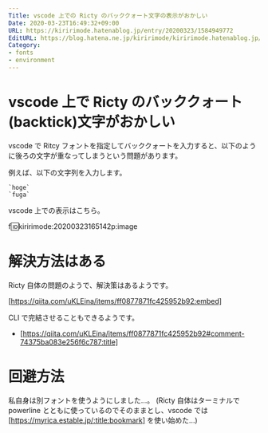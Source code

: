 ```yaml
---
Title: vscode 上での Ricty のバッククォート文字の表示がおかしい
Date: 2020-03-23T16:49:32+09:00
URL: https://kiririmode.hatenablog.jp/entry/20200323/1584949772
EditURL: https://blog.hatena.ne.jp/kiririmode/kiririmode.hatenablog.jp/atom/entry/26006613539421308
Category:
- fonts
- environment
---
```


# vscode 上で Ricty のバッククォート(backtick)文字がおかしい

vscode で Ritcy フォントを指定してバッククォートを入力すると、以下のように後ろの文字が重なってしまうという問題があります。

例えば、以下の文字列を入力します。

```
`hoge`
`fuga`
```

vscode 上での表示はこちら。

f:id:kiririmode:20200323165142p:image

# 解決方法はある

Ricty 自体の問題のようで、解決策はあるようです。

[https://qiita.com/uKLEina/items/ff0877871fc425952b92:embed]

CLI で完結させることもできるようです。

- [https://qiita.com/uKLEina/items/ff0877871fc425952b92#comment-74375ba083e256f6c787:title]

# 回避方法

私自身は別フォントを使うようにしました…。
(Ricty 自体はターミナルで powerline とともに使っているのでそのままとし、vscode では [https://myrica.estable.jp/:title:bookmark] を使い始めた…)
